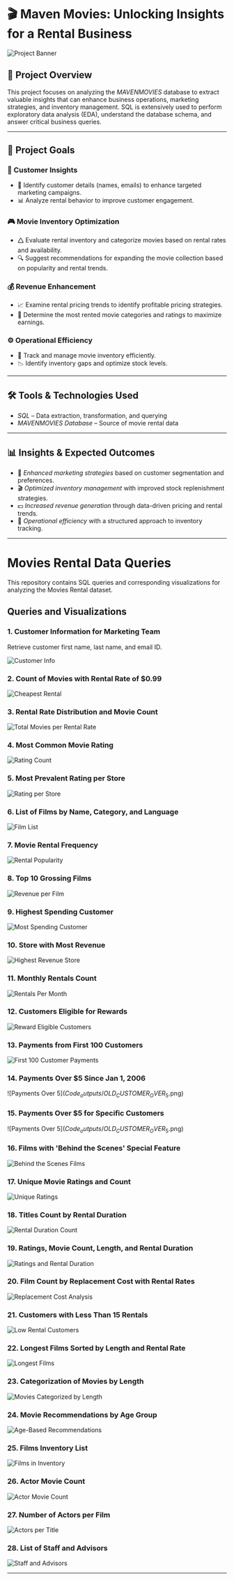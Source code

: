# 🎬 Maven Movies: Unlocking Insights for a Rental Business

![Project Banner](cinema-still-life-background_23-2150743148.jpg)

## 📌 Project Overview
This project focuses on analyzing the *MAVENMOVIES* database to extract valuable insights that can enhance business operations, marketing strategies, and inventory management. SQL is extensively used to perform exploratory data analysis (EDA), understand the database schema, and answer critical business queries.


---

## 🎯 Project Goals

### 🛒 Customer Insights

- 📌 Identify customer details (names, emails) to enhance targeted marketing campaigns.
- 📊 Analyze rental behavior to improve customer engagement.

### 🎮 Movie Inventory Optimization

- 🛆 Evaluate rental inventory and categorize movies based on rental rates and availability.
- 🔍 Suggest recommendations for expanding the movie collection based on popularity and rental trends.

### 💰 Revenue Enhancement

- 📈 Examine rental pricing trends to identify profitable pricing strategies.
- 🎥 Determine the most rented movie categories and ratings to maximize earnings.

### ⚙️ Operational Efficiency

- 📌 Track and manage movie inventory efficiently.
- 📉 Identify inventory gaps and optimize stock levels.

---

## 🛠️ Tools & Technologies Used
- *SQL* – Data extraction, transformation, and querying
- *MAVENMOVIES Database* – Source of movie rental data

---

## 📊 Insights & Expected Outcomes
- 📢 *Enhanced marketing strategies* based on customer segmentation and preferences.
- 🎬 *Optimized inventory management* with improved stock replenishment strategies.
- 💵 *Increased revenue generation* through data-driven pricing and rental trends.
- 📌 *Operational efficiency* with a structured approach to inventory tracking.

---

# Movies Rental Data Queries

This repository contains SQL queries and corresponding visualizations for analyzing the Movies Rental dataset.

## Queries and Visualizations

### 1. Customer Information for Marketing Team
Retrieve customer first name, last name, and email ID.

![Customer Info](code_outputs/CUSTOMER_TABLE.png)

### 2. Count of Movies with Rental Rate of $0.99
![Cheapest Rental](Code_outputs/CHEAPEST_RENTALS.png)

### 3. Rental Rate Distribution and Movie Count
![Total Movies per Rental Rate](Code_outputs/TOTAL_NUMBER_OF_MOVIES.png)

### 4. Most Common Movie Rating
![Rating Count](Code_outputs/RATING_WISE_COUNT.png)

### 5. Most Prevalent Rating per Store
![Rating per Store](Code_outputs/TOTAL_FILMS.png)

### 6. List of Films by Name, Category, and Language
![Film List](Code_outputs/CATEGORY_NAME.png)

### 7. Movie Rental Frequency
![Rental Popularity](Code_outputs/POPULARITY.png)

### 8. Top 10 Grossing Films
![Revenue per Film](Code_outputs/REVENUE_PER_MOVIE.png)

### 9. Highest Spending Customer
![Most Spending Customer](Code_outputs/MOST_SPENDING_CUSTOMER.png)

### 10. Store with Most Revenue
![Highest Revenue Store](https://github.com/Athu087/Movies_rental/blob/1dfa0affc2a0cd10a1b955543baf23680ec0fcac/images/MOST_REVENUE.png)

### 11. Monthly Rentals Count
![Rentals Per Month](Code_outputs/RENTALS_PER_MONTH.png)

### 12. Customers Eligible for Rewards
![Reward Eligible Customers](Code_outputs/REWARD_VIA_PHONE.png)

### 13. Payments from First 100 Customers
![First 100 Customer Payments](Code_outputs/PAYMENT_DETAILS_FIRST_100.png)

### 14. Payments Over $5 Since Jan 1, 2006
![Payments Over $5](Code_outputs/OLD_CUSTOMER_OVER_5$.png)

### 15. Payments Over $5 for Specific Customers
![Payments Over $5](Code_outputs/OLD_CUSTOMER_OVER_5$.png)

### 16. Films with 'Behind the Scenes' Special Feature
![Behind the Scenes Films](Code_outputs/FILMS_WITH_SPECIAL_FEATURES.png)

### 17. Unique Movie Ratings and Count
![Unique Ratings](Code_outputs/RATINGWISE_MOVIES.png)

### 18. Titles Count by Rental Duration
![Rental Duration Count](Code_outputs/RENTAL_DURATIONWISE_MOVIES.png)

### 19. Ratings, Movie Count, Length, and Rental Duration
![Ratings and Rental Duration](Code_outputs/COMPARE_LENGTH.png)

### 20. Film Count by Replacement Cost with Rental Rates
![Replacement Cost Analysis](Code_outputs/RENTAL_VS_REPLACEMENT.png)

### 21. Customers with Less Than 15 Rentals
![Low Rental Customers](Code_outputs/NON_LOYAL_CUSTOMERS.png)

### 22. Longest Films Sorted by Length and Rental Rate
![Longest Films](Code_outputs/COMPARE_LENGTH.png)

### 23. Categorization of Movies by Length
![Movies Categorized by Length](https://github.com/Athu087/Movies_rental/blob/1dfa0affc2a0cd10a1b955543baf23680ec0fcac/images/SLICED_BY_RENTAL_RATE.png)

### 24. Movie Recommendations by Age Group
![Age-Based Recommendations](https://github.com/Athu087/Movies_rental/blob/1dfa0affc2a0cd10a1b955543baf23680ec0fcac/images/FIT_FOR_RECOMMENDATION.png)

### 25. Films Inventory List
![Films in Inventory](https://github.com/Athu087/Movies_rental/blob/1dfa0affc2a0cd10a1b955543baf23680ec0fcac/images/FILMS_IN_INVENTORY.png)

### 26. Actor Movie Count
![Actor Movie Count](https://github.com/Athu087/Movies_rental/blob/1dfa0affc2a0cd10a1b955543baf23680ec0fcac/images/NO_OF_FILMS_BY_ACTOR.png)

### 27. Number of Actors per Film
![Actors per Title](https://github.com/Athu087/Movies_rental/blob/1dfa0affc2a0cd10a1b955543baf23680ec0fcac/images/ACTOR_ASSOCIATED_WITH_TITLE.png)

### 28. List of Staff and Advisors
![Staff and Advisors](https://github.com/Athu087/Movies_rental/blob/1dfa0affc2a0cd10a1b955543baf23680ec0fcac/images/UNION.png)

---
